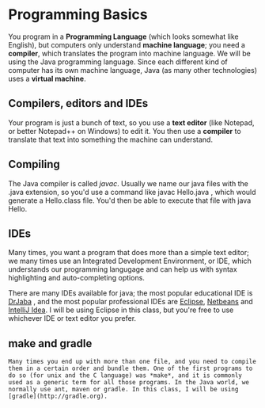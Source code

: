 Programming Basics
===

You program in a **Programming Language** (which looks somewhat like English), but computers only understand **machine language**; you need a **compiler**, which translates the program into machine language. We will be using the Java programming language. Since each different kind of computer has its own machine language, Java (as many other technologies) uses a **virtual machine**. 

## Compilers, editors and IDEs

Your program is just a bunch of text, so you use a **text editor** (like Notepad, or better Notepad++ on Windows) to edit it. You then use a **compiler** to translate that text into something the machine can understand.


## Compiling

The Java compiler is called *javac*. Usually we name our java files with the .java extension, so you'd use a command like javac Hello.java , which would generate a Hello.class file. You'd then be able to execute that file with java Hello.

## IDEs
Many times, you want a program that does more than a simple text editor; we many times use an Integrated Development Environment, or IDE, which understands our programming langugage and can help us with syntax highlighting and auto-completing options.

There are many IDEs available for java; the most popular educational IDE is [DrJaba](http://drjava.org) , and the most popular professional IDEs are [Eclipse](http://www.eclipse.org), [Netbeans](https://netbeans.org/) and [IntelliJ Idea](https://www.jetbrains.com/idea/). I will be using Eclipse in this class, but you're free to use whichever IDE or text editor you prefer.

## make and gradle
    Many times you end up with more than one file, and you need to compile them in a certain order and bundle them. One of the first programs to do so (for unix and the C language) was *make*, and it is commonly used as a generic term for all those programs. In the Java world, we normally use ant, maven or gradle. In this class, I will be using [gradle](http://gradle.org).


